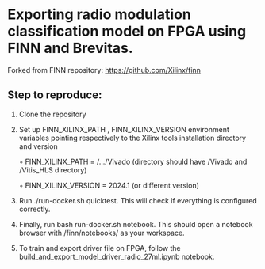 # Exporting radio modulation classification model on FPGA using FINN and Brevitas.

Forked from FINN repository: https://github.com/Xilinx/finn

## Step to reproduce:
1. Clone the repository
2. Set up FINN_XILINX_PATH , FINN_XILINX_VERSION environment variables pointing respectively to the Xilinx tools installation directory and version

   ◦ FINN_XILINX_PATH = /.../Vivado (directory should have /Vivado and /Vitis_HLS directory)
   
   ◦ FINN_XILINX_VERSION = 2024.1 (or different version)

3. Run ./run-docker.sh quicktest. This will check if everything is configured correctly. 
4. Finally, run bash run-docker.sh notebook. This should open a notebook browser with /finn/notebooks/ as your workspace.
5. To train and export driver file on FPGA, follow the build_and_export_model_driver_radio_27ml.ipynb notebook.

